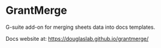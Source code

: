 # GrantMerge

G-suite add-on for merging sheets data into docs templates.

Docs website at: https://douglaslab.github.io/grantmerge/